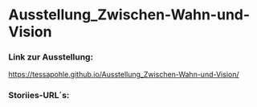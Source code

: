 # Ausstellung_Zwischen-Wahn-und-Vision

### Link zur Ausstellung:
https://tessapohle.github.io/Ausstellung_Zwischen-Wahn-und-Vision/

### Storiies-URL´s:
